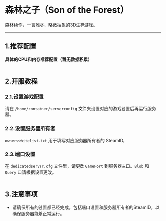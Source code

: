 # 森林之子（Son of the Forest）
森林续作，一言难尽，略微抽象的3D生存游戏。

---

## 1.推荐配置

**具体的CPU和内存推荐配置（暂无数据积累）**  
<br>

## 2.开服教程

### 2.1.设置游戏配置
请在 `/home/container/serverconfig` 文件夹设置对应的游戏设置后再运行服务器。

### 2.2.设置服务器所有者
`ownerswhitelist.txt` 用于填写对应服务器所有者的 SteamID。

### 2.3.端口设置
在 `dedicatedserver.cfg` 文件里，请更改 `GamePort` 到服务器主口。`Blob` 和 `Query` 口请根据设置更改。  
<br>

## 3.注意事项

- 请确保所有的设置都已经完成，包括端口设置和服务器所有者的SteamID，以确保服务器能够正常运行。

